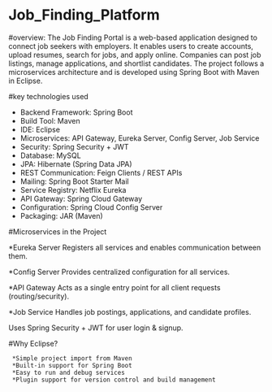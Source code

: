 # Job_Finding_Platform
#overview:
     The Job Finding Portal is a web-based application designed to connect job seekers with employers. It enables users to create accounts, upload resumes, search for jobs, and apply online. Companies can post job listings, manage applications, and shortlist candidates. The project follows a microservices architecture and is developed using Spring Boot with Maven in Eclipse.

#key technologies used

  * Backend Framework: Spring Boot
  * Build Tool: Maven
  * IDE: Eclipse
  * Microservices: API Gateway, Eureka Server, Config Server, Job Service
  * Security: Spring Security + JWT
  * Database: MySQL
  * JPA: Hibernate (Spring Data JPA)
  * REST Communication: Feign Clients / REST APIs
  * Mailing: Spring Boot Starter Mail
  * Service Registry: Netflix Eureka
  * API Gateway: Spring Cloud Gateway
  * Configuration: Spring Cloud Config Server
  * Packaging: JAR (Maven)

#Microservices in the Project

  *Eureka Server
      Registers all services and enables communication between them.

  *Config Server
      Provides centralized configuration for all services.

  *API Gateway
      Acts as a single entry point for all client requests (routing/security).

  *Job Service
      Handles job postings, applications, and candidate profiles.

  Uses Spring Security + JWT for user login & signup.


  #Why Eclipse?

     *Simple project import from Maven
     *Built-in support for Spring Boot
     *Easy to run and debug services
     *Plugin support for version control and build management
